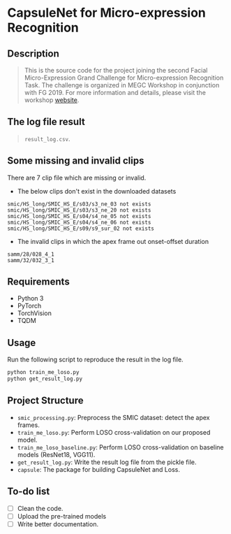 # CapsuleNet for Micro-expression Recognition

## Description
> This is the source code for the project joining the second Facial
Micro-Expression Grand Challenge for Micro-expression Recognition Task.
The challenge is organized in MEGC Workshop in conjunction with FG 2019.
For more information and details, please visit the workshop [website](https://facial-micro-expressiongc.github.io/MEGC2019).


## The log file result
> `result_log.csv`.

## Some missing and invalid clips 

There are 7 clip file which are missing or invalid. 

* The below clips don't exist in the downloaded datasets
```
smic/HS_long/SMIC_HS_E/s03/s3_ne_03 not exists
smic/HS_long/SMIC_HS_E/s03/s3_ne_20 not exists
smic/HS_long/SMIC_HS_E/s04/s4_ne_05 not exists
smic/HS_long/SMIC_HS_E/s04/s4_ne_06 not exists
smic/HS_long/SMIC_HS_E/s09/s9_sur_02 not exists
```

* The invalid clips in which the apex frame out onset-offset duration

```
samm/28/028_4_1
samm/32/032_3_1
```


## Requirements
* Python 3
* PyTorch
* TorchVision
* TQDM

## Usage
Run the following script to reproduce the result in the log file.

```bash
python train_me_loso.py
python get_result_log.py
```

## Project Structure

* `smic_processing.py`: Preprocess the SMIC dataset: detect the apex frames.
* `train_me_loso.py`: Perform LOSO cross-validation on our proposed model.
* `train_me_loso_baseline.py`: Perform LOSO cross-validation on baseline models (ResNet18, VGG11).
* `get_result_log.py`: Write the result log file from the pickle file.
* `capsule`: The package for building CapsuleNet and Loss.

## To-do list
- [ ] Clean the code.
- [ ] Upload the pre-trained models
- [ ] Write better documentation.
